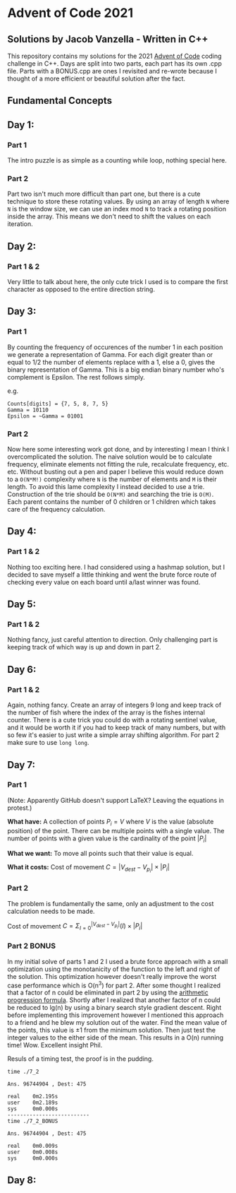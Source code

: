 # Advent of Code 2021
## Solutions by Jacob Vanzella - Written in C++

This repository contains my solutions for the 2021 [Advent of Code](https://adventofcode.com/) coding challenge in C++. Days are split into two parts, each part has its own .cpp file. Parts with a BONUS.cpp are ones I revisited and re-wrote because I thought of a more efficient or beautiful solution after the fact.

## Fundamental Concepts

## Day 1:
### Part 1
The intro puzzle is as simple as a counting while loop, nothing special here.
### Part 2
Part two isn't much more difficult than part one, but there is a cute technique to store these rotating values. By using an array of length `N` where `N` is the window size, we can use an index mod `N` to track a rotating position inside the array. This means we don't need to shift the values on each iteration.

## Day 2:
### Part 1 & 2
Very little to talk about here, the only cute trick I used is to compare the first character as opposed to the entire direction string.

## Day 3:
### Part 1
By counting the frequency of occurences of the number 1 in each position we generate a representation of Gamma. For each digit greater than or equal to 1/2 the number of elements replace with a 1, else a 0, gives the binary representation of Gamma. This is a big endian binary number who's complement is Epsilon. The rest follows simply.

e.g.
```
Counts[digits] = {7, 5, 8, 7, 5}
Gamma = 10110
Epsilon = ~Gamma = 01001
```

### Part 2
Now here some interesting work got done, and by interesting I mean I think I overcomplicated the solution. The naive solution would be to calculate frequency, eliminate elements not fitting the rule, recalculate frequency, etc. etc. Without busting out a pen and paper I believe this would reduce down to a `O(N*M!)` complexity where `N` is the number of elements and `M` is their length. To avoid this lame complexity I instead decided to use a trie. Construction of the trie should be `O(N*M)` and searching the trie is `O(M)`. Each parent contains the number of 0 children or 1 children which takes care of the frequency calculation.

## Day 4:
### Part 1 & 2
Nothing too exciting here. I had considered using a hashmap solution, but I decided to save myself a little thinking and went the brute force route of checking every value on each board until a/last winner was found.

## Day 5:
### Part 1 & 2
Nothing fancy, just careful attention to direction. Only challenging part is keeping track of which way is up and down in part 2.

## Day 6:
### Part 1 & 2
Again, nothing fancy. Create an array of integers 9 long and keep track of the number of fish where the index of the array is the fishes internal counter. There is a cute trick you could do with a rotating sentinel value, and it would be worth it if you had to keep track of many numbers, but with so few it's easier to just write a simple array shifting algorithm. For part 2 make sure to use `long long`.

## Day 7:
### Part 1
(Note: Apparently GitHub doesn't support LaTeX? Leaving the equations in protest.)

<b>What have:</b> A collection of points $P_i = V$ where $V$ is the value (absolute position) of the point. There can be multiple points with a single value. The number of points with a given value is the cardinality of the point $|P_i|$

<b>What we want:</b> To move all points such that their value is equal.

<b>What it costs:</b> Cost of movement $C = |V_{dest} - V_{p_i}| \times |P_i|$

### Part 2
The problem is fundamentally the same, only an adjustment to the cost calculation needs to be made.

Cost of movement $C = \Sigma_{I=0}^{|V_{dest} - V_{p_i}|}(I) \times |P_i|$

### Part 2 BONUS
In my initial solve of parts 1 and 2 I used a brute force approach with a small optimization using the monotanicity of the function to the left and right of the solution. This optimization however doesn't really improve the worst case performance which is O(n<sup>3</sup>) for part 2. After some thought I realized that a factor of n could be eliminated in part 2 by using the [arithmetic progression formula](https://en.wikipedia.org/wiki/Arithmetic_progression). Shortly after I realized that another factor of n could be reduced to lg(n) by using a binary search style gradient descent. Right before implementing this improvement however I mentioned this approach to a friend and he blew my solution out of the water. Find the mean value of the points, this value is ±1 from the minimum solution. Then just test the integer values to the either side of the mean. This results in a O(n) running time! Wow. Excellent insight Phil.

Resuls of a timing test, the proof is in the pudding.
```
time ./7_2

Ans. 96744904 , Dest: 475

real    0m2.195s
user    0m2.189s
sys     0m0.000s
--------------------------
time ./7_2_BONUS

Ans. 96744904 , Dest: 475

real    0m0.009s
user    0m0.008s
sys     0m0.000s
```

## Day 8:
